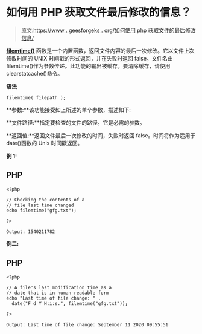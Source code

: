 # 如何用 PHP 获取文件最后修改的信息？

> 原文:[https://www . geesforgeks . org/如何使用 php 获取文件的最后修改信息/](https://www.geeksforgeeks.org/how-to-get-last-modified-information-of-a-file-using-php/)

**[filemtime()](https://www.geeksforgeeks.org/php-filemtime-function/)** 函数是一个内置函数，返回文件内容的最后一次修改。它以文件上次修改时间的 UNIX 时间戳的形式返回，并在失败时返回 false。文件名由 filemtime()作为参数传递。此功能的输出被缓存。要清除缓存，请使用 clearstatcache()命令。

**语法**

```
filemtime( filepath );
```

**参数:**该功能接受如上所述的单个参数，描述如下:

**文件路径:**指定要检查的文件的路径。它是必需的参数。

**返回值:**返回文件最后一次修改的时间，失败时返回 false。时间将作为适用于 date()函数的 Unix 时间戳返回。

**例 1:**

## PHP

```
<?php

// Checking the contents of a
// file last time changed
echo filemtime("gfg.txt");

?>
```

```
Output: 1540211782
```

**例二:**

## PHP

```
<?php

// A file's last modification time as a
// date that is in human-readable form
echo "Last time of file change: " . 
  date("F d Y H:i:s.", filemtime("gfg.txt"));

?>
```

```
Output: Last time of file change: September 11 2020 09:55:51
```